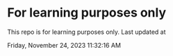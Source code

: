 # For learning purposes only
This repo is for learning purposes only.
Last updated at

Friday, November 24, 2023 11:32:16 AM

